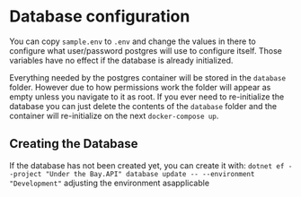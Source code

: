 # Database configuration
You can copy `sample.env` to `.env` and change the values in there to configure
what user/password postgres will use to configure itself. Those variables have
no effect if the database is already initialized.

Everything needed by the postgres container will be stored in the `database`
folder. However due to how permissions work the folder will appear as empty
unless you navigate to it as root. If you ever need to re-initialize the
database you can just delete the contents of the `database` folder and the
container will re-initialize on the next `docker-compose up`.

## Creating the Database
If the database has not been created yet, you can create it with:
`dotnet ef --project "Under the Bay.API" database update -- --environment "Development"`
adjusting the environment asapplicable